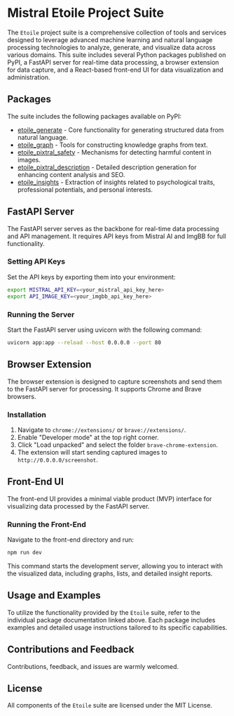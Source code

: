 # Mistral Etoile Project Suite

The `Etoile` project suite is a comprehensive collection of tools and services designed to leverage advanced machine learning and natural language processing technologies to analyze, generate, and visualize data across various domains. This suite includes several Python packages published on PyPI, a FastAPI server for real-time data processing, a browser extension for data capture, and a React-based front-end UI for data visualization and administration.

## Packages

The suite includes the following packages available on PyPI:
- [etoile_generate](https://pypi.org/project/etoile-generate/) - Core functionality for generating structured data from natural language.
- [etoile_graph](https://pypi.org/project/etoile-graph/) - Tools for constructing knowledge graphs from text.
- [etoile_pixtral_safety](https://pypi.org/project/etoile-pixtral-safety/) - Mechanisms for detecting harmful content in images.
- [etoile_pixtral_description](https://pypi.org/project/etoile-pixtral-description/) - Detailed description generation for enhancing content analysis and SEO.
- [etoile_insights](https://pypi.org/project/etoile-insights/) - Extraction of insights related to psychological traits, professional potentials, and personal interests.

## FastAPI Server

The FastAPI server serves as the backbone for real-time data processing and API management. It requires API keys from Mistral AI and ImgBB for full functionality.

### Setting API Keys
Set the API keys by exporting them into your environment:
```bash
export MISTRAL_API_KEY=<your_mistral_api_key_here>
export API_IMAGE_KEY=<your_imgbb_api_key_here>
```

### Running the Server
Start the FastAPI server using uvicorn with the following command:
```bash
uvicorn app:app --reload --host 0.0.0.0 --port 80
```

## Browser Extension

The browser extension is designed to capture screenshots and send them to the FastAPI server for processing. It supports Chrome and Brave browsers.

### Installation
1. Navigate to `chrome://extensions/` or `brave://extensions/`.
2. Enable "Developer mode" at the top right corner.
3. Click "Load unpacked" and select the folder `brave-chrome-extension`.
4. The extension will start sending captured images to `http://0.0.0.0/screenshot`.

## Front-End UI

The front-end UI provides a minimal viable product (MVP) interface for visualizing data processed by the FastAPI server.

### Running the Front-End
Navigate to the front-end directory and run:
```bash
npm run dev
```

This command starts the development server, allowing you to interact with the visualized data, including graphs, lists, and detailed insight reports.

## Usage and Examples

To utilize the functionality provided by the `Etoile` suite, refer to the individual package documentation linked above. Each package includes examples and detailed usage instructions tailored to its specific capabilities.

## Contributions and Feedback

Contributions, feedback, and issues are warmly welcomed.

## License

All components of the `Etoile` suite are licensed under the MIT License. 